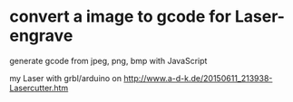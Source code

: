 # convert a image to gcode for Laser-engrave
generate gcode from jpeg, png, bmp with JavaScript

my Laser with grbl/arduino on http://www.a-d-k.de/20150611_213938-Lasercutter.htm
